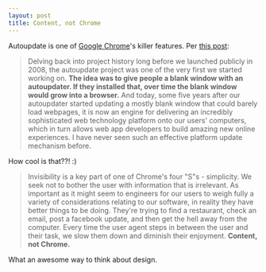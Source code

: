 ```yaml
---
layout: post
title: Content, not Chrome
---
```


Autoupdate is one of [Google Chrome](http://www.google.com/chrome)'s killer features. Per [this post](https://plus.google.com/105636695715347097518/posts/G9hbCEMC2wF):

> Delving back into project history long before we launched publicly in 2008, the autoupdate project was one of the very first we started working on. **The idea was to give people a blank window with an autoupdater. If they installed that, over time the blank window would grow into a browser.** And today, some five years after our autoupdater started updating a mostly blank window that could barely load webpages, it is now an engine for delivering an incredibly sophisticated web technology platform onto our users' computers, which in turn allows web app developers to build amazing new online experiences. I have never seen such an effective platform update mechanism before.

How cool is that??! :)

> Invisibility is a key part of one of Chrome's four "S"s - simplicity. We seek not to bother the user with information that is irrelevant. As important as it might seem to engineers for our users to weigh fully a variety of considerations relating to our software, in reality they have better things to be doing. They're trying to find a restaurant, check an email, post a facebook update, and then get the hell away from the computer. Every time the user agent steps in between the user and their task, we slow them down and diminish their enjoyment. **Content, not Chrome.**

What an awesome way to think about design.